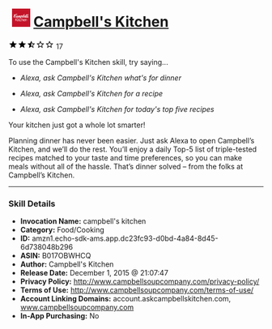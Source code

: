# &nbsp;<img src="skill_icon" alt="Campbell's Kitchen icon" width="36"> [Campbell's Kitchen](http://alexa.amazon.com/#skills/amzn1.echo-sdk-ams.app.dc23fc93-d0bd-4a84-8d45-6d738048b296)
![2.2 stars](../../images/ic_star_black_18dp_1x.png)![2.2 stars](../../images/ic_star_black_18dp_1x.png)![2.2 stars](../../images/ic_star_half_black_18dp_1x.png)![2.2 stars](../../images/ic_star_border_black_18dp_1x.png)![2.2 stars](../../images/ic_star_border_black_18dp_1x.png) 17

To use the Campbell's Kitchen skill, try saying...

* *Alexa, ask Campbell's Kitchen what's for dinner*

* *Alexa, ask Campbell's Kitchen for a recipe*

* *Alexa, ask Campbell's Kitchen for today's top five recipes*

Your kitchen just got a whole lot smarter!

Planning dinner has never been easier. Just ask Alexa to open Campbell’s Kitchen, and we’ll do the rest. You’ll enjoy a daily Top-5 list of triple-tested recipes matched to your taste and time preferences, so you can make meals without all of the hassle. That’s dinner solved – from the folks at Campbell’s Kitchen.

***

### Skill Details

* **Invocation Name:** campbell's kitchen
* **Category:** Food/Cooking
* **ID:** amzn1.echo-sdk-ams.app.dc23fc93-d0bd-4a84-8d45-6d738048b296
* **ASIN:** B017OBWHCQ
* **Author:** Campbell's Kitchen
* **Release Date:** December 1, 2015 @ 21:07:47
* **Privacy Policy:** http://www.campbellsoupcompany.com/privacy-policy/
* **Terms of Use:** http://www.campbellsoupcompany.com/terms-of-use/
* **Account Linking Domains:** account.askcampbellskitchen.com, www.campbellsoupcompany.com
* **In-App Purchasing:** No
